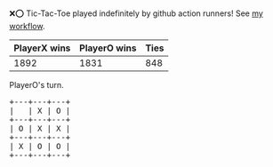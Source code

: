 :x::o: Tic-Tac-Toe played indefinitely by github action runners! See [my workflow](.github/workflows/play.yaml).

|PlayerX wins|PlayerO wins|Ties|
|-|-|-|
|1892|1831|848|

PlayerO's turn.

<pre>
+---+---+---+
|   | X | O |
+---+---+---+
| O | X | X |
+---+---+---+
| X | O | O |
+---+---+---+
</pre>